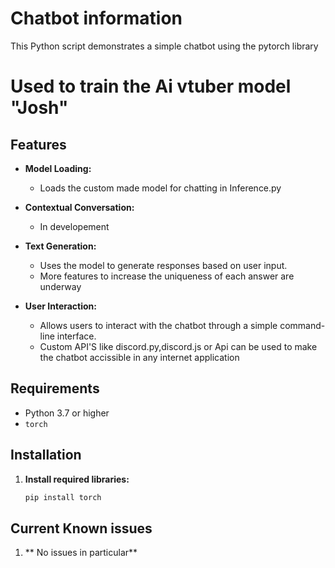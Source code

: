 # Chatbot information

This Python script demonstrates a simple chatbot using the pytorch library

# Used to train the Ai vtuber model "Josh"

## Features

-   **Model Loading:**
    -   Loads the custom made model for chatting in Inference.py

-   **Contextual Conversation:**
    -   In developement

-   **Text Generation:**
    -   Uses the model to generate responses based on user input.
    -   More features to increase the uniqueness of each answer are underway

-   **User Interaction:**
    -   Allows users to interact with the chatbot through a simple command-line interface.
    -   Custom API'S like discord.py,discord.js or Api can be used to make the chatbot accissible in any internet application

## Requirements

-   Python 3.7 or higher
-   `torch`

## Installation

1. **Install required libraries:**
    ```bash
    pip install torch
    ```

## Current Known issues

1. ** No issues in particular**
